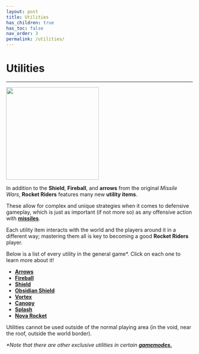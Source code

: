 ```yaml
---
layout: post
title: Utilities
has_children: true
has_toc: false
nav_order: 3
permalink: /utilities/
---
```

# **Utilities**
---

<div id="art_image">
    <img src="https://zeroniaserver.github.io/RocketRidersWiki/images/utilities.png" width="250"  />
</div>

In addition to the **Shield**, **Fireball**, and **arrows** from the original *Missile Wars*, **Rocket Riders** features many new **utility items**.

These allow for complex and unique strategies when it comes to defensive gameplay, which is just as important (if not more so) as any offensive action with **[missiles](https://zeroniaserver.github.io/RocketRidersWiki/missiles)**.

Each utility item interacts with the world and the players around it in a different way; mastering them all is key to becoming a good **Rocket Riders** player.

Below is a list of every utility in the general game*. Click on each one to learn more about it!

- **[Arrows](https://zeroniaserver.github.io/RocketRidersWiki/utilities/arrows)**
- **[Fireball](https://zeroniaserver.github.io/RocketRidersWiki/utilities/fireball)**
- **[Shield](https://zeroniaserver.github.io/RocketRidersWiki/utilities/shield)**  
- **[Obsidian Shield](https://zeroniaserver.github.io/RocketRidersWiki/utilities/obsidian_shield)**    
- **[Vortex](https://zeroniaserver.github.io/RocketRidersWiki/utilities/vortex)**  
- **[Canopy](https://zeroniaserver.github.io/RocketRidersWiki/utilities/canopy)**  
- **[Splash](https://zeroniaserver.github.io/RocketRidersWiki/utilities/splash)**  
- **[Nova Rocket](https://zeroniaserver.github.io/RocketRidersWiki/utilities/nova_rocket)**

Utilities cannot be used outside of the normal playing area (in the void, near the roof, outside the world border).

_*Note that there are other exclusive utilities in certain **[gamemodes.](https://zeroniaserver.github.io/RocketRidersWiki/gamemodes)**_